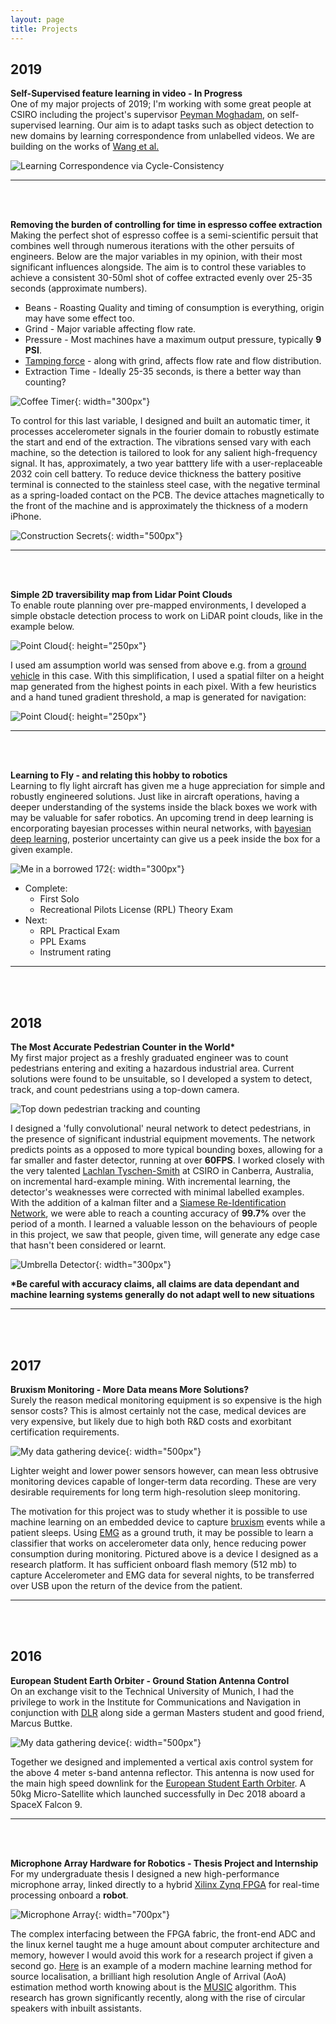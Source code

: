 ```yaml
---
layout: page
title: Projects
---
```


## 2019

**Self-Supervised feature learning in video - In Progress** <br />
One of my major projects of 2019; I'm working with some great people at CSIRO including the project's supervisor [Peyman Moghadam](https://scholar.google.com/citations?user=QAVcuWUAAAAJ&hl=en), on self-supervised learning. Our aim is to adapt tasks such as object detection to new domains by learning correspondence from unlabelled videos. We are building on the works of [Wang et al.](https://arxiv.org/pdf/1903.07593.pdf)

![Learning Correspondence via Cycle-Consistency](../img/timecycle.jpg)


---
<br />
<br />

**Removing the burden of controlling for time in espresso coffee extraction** <br />
Making the perfect shot of espresso coffee is a semi-scientific persuit that combines well through numerous iterations with the other persuits of engineers. Below are the major variables in my opinion, with their most significant influences alongside. The aim is to control these variables to achieve a consistent 30-50ml shot of coffee extracted evenly over 25-35 seconds (approximate numbers).

* Beans - Roasting Quality and timing of consumption is everything, origin may have some effect too.
* Grind - Major variable affecting flow rate.
* Pressure - Most machines have a maximum output pressure, typically **9 PSI**.
* [Tamping force](https://www.youtube.com/watch?v=AvKqcgweUSk) - along with grind, affects flow rate and flow distribution.
* Extraction Time - Ideally 25-35 seconds, is there a better way than counting?

![Coffee Timer](../img/coffee_timer.jpg){: width="300px"}

To control for this last variable, I designed and built an automatic timer, it processes accelerometer signals in the fourier domain to robustly estimate the start and end of the extraction. The vibrations sensed vary with each machine, so the detection is tailored to look for any salient high-frequency signal. It has, approximately, a two year batttery life with a user-replaceable 2032 coin cell battery. To reduce device thickness the battery positive terminal is connected to the stainless steel case, with the negative terminal as a spring-loaded contact on the PCB. The device attaches magnetically to the front of the machine and is approximately the thickness of a modern iPhone.

![Construction Secrets](../img/timer_construction.jpg){: width="500px"}

---
<br />
<br />





**Simple 2D traversibility map from Lidar Point Clouds** <br />
To enable route planning over pre-mapped environments, I developed a simple obstacle detection process to work on LiDAR point clouds, like in the example below. 

![Point Cloud](../img/point_cloud.jpg){: height="250px"}

I used am assumption world was sensed from above e.g. from a [ground vehicle](https://scholar.google.com/citations?user=QAVcuWUAAAAJ&hl=en) in this case. With this simplification, I used a spatial filter on a height map generated from the highest points in each pixel. With a few heuristics and a hand tuned gradient threshold, a map is generated for navigation:

![Point Cloud](../img/obstacles.jpg){: height="250px"}

---
<br />
<br />


**Learning to Fly - and relating this hobby to robotics** <br />
Learning to fly light aircraft has given me a huge appreciation for simple and robustly engineered solutions. Just like in aircraft operations, having a deeper understanding of the systems inside the black boxes we work with may be valuable for safer robotics. An upcoming trend in deep learning is encorporating bayesian processes within neural networks, with [bayesian deep learning](https://medium.com/neuralspace/bayesian-neural-network-series-post-1-need-for-bayesian-networks-e209e66b70b2), posterior uncertainty can give us a peek inside the box for a given example.

![Me in a borrowed 172](../img/zoom.jpg){: width="300px"}

* Complete:
   - First Solo
   - Recreational Pilots License (RPL) Theory Exam
* Next:
   - RPL Practical Exam
   - PPL Exams
   - Instrument rating

---
<br />
<br />


## 2018

**The Most Accurate Pedestrian Counter in the World\*** <br />
My first major project as a freshly graduated engineer was to count pedestrians entering and exiting a hazardous industrial area. Current solutions were found to be unsuitable, so I developed a system to detect, track, and count pedestrians using a top-down camera.

![Top down pedestrian tracking and counting](../img/count.jpg)

I designed a 'fully convolutional' neural network to detect pedestrians, in the presence of significant industrial equipment movements. The network predicts points as a opposed to more typical bounding boxes, allowing for a far smaller and faster detector, running at over **60FPS**. I worked closely with the very talented [Lachlan Tyschen-Smith](https://scholar.google.com.au/citations?user=Lcv38FAAAAAJ&hl=en) at CSIRO in Canberra, Australia, on incremental hard-example mining. With incremental learning, the detector's weaknesses  were corrected with minimal labelled examples. With the addition of a kalman filter and a [Siamese Re-Identification Network](https://arxiv.org/pdf/1806.07592.pdf), we were able to reach a counting accuracy of **99.7%** over the period of a month. I learned a valuable lesson on the behaviours of people in this project, we saw that people, given time, will generate any edge case that hasn't been considered or learnt.

![Umbrella Detector](../img/umbrella.jpg){: width="300px"}

**\*Be careful with accuracy claims, all claims are data dependant and machine learning systems generally do not adapt well to new situations**

---
<br />
<br />


## 2017


**Bruxism Monitoring - More Data means More Solutions?** <br />
Surely the reason medical monitoring equipment is so expensive is the high sensor costs? This is almost certainly not the case, medical devices are very expensive, but likely due to high both R&D costs and exorbitant certification requirements.

![My data gathering device](../img/bruxism.jpg){: width="500px"}

Lighter weight and lower power sensors however, can mean less obtrusive monitoring devices capable of longer-term data recording. These are very desirable requirements for long term high-resolution sleep monitoring.

The motivation for this project was to study whether it is possible to use machine learning on an embedded device to capture [bruxism](https://en.wikipedia.org/wiki/Bruxism) events while a patient sleeps. Using [EMG](https://en.wikipedia.org/wiki/Electromyography) as a ground truth, it may be possible to learn a classifier that works on accelerometer data only, hence reducing power consumption during monitoring. Pictured above is a device I designed as a research platform. It has sufficient onboard flash memory (512 mb) to capture Accelerometer and EMG data for several nights, to be transferred over USB upon the return of the device from the patient.    

---
<br />
<br />


## 2016


**European Student Earth Orbiter - Ground Station Antenna Control** <br />
On an exchange visit to the Technical University of Munich, I had the privilege to work in the Institute for Communications and Navigation in conjunction with [DLR](https://www.dlr.de/EN/Home/home_node.html) along side a german Masters student and good friend, Marcus Buttke. 

![My data gathering device](../img/ESEO.jpg){: width="500px"}

Together we designed and implemented a vertical axis control system for the above 4 meter s-band antenna reflector. This antenna is now used for the main high speed downlink for the [European Student Earth Orbiter](https://www.esa.int/Education/ESEO/ESEO_student_satellite_successfully_launched_to_space). A 50kg Micro-Satellite which launched successfully in Dec 2018 aboard a SpaceX Falcon 9.

---
<br />
<br />


**Microphone Array Hardware for Robotics - Thesis Project and Internship** <br />
For my undergraduate thesis I designed a new high-performance microphone array, linked directly to a hybrid [Xilinx Zynq FPGA](https://www.aldec.com/en/company/blog/144--introduction-to-zynq-architecture) for real-time processing onboard a **robot**.

![Microphone Array](../img/comparison.jpg){: width="700px"}

The complex interfacing between the FPGA fabric, the front-end ADC and the linux kernel taught me a huge amount about computer architecture and memory, however I would avoid this work for a research project if given a second go. [Here](https://link.springer.com/content/pdf/10.1007%2Fs42401-019-00026-w.pdf) is an example of a modern  machine learning method for source localisation, a brilliant high resolution Angle of Arrival (AoA) estimation method worth knowing about is the [MUSIC](https://en.wikipedia.org/wiki/MUSIC_(algorithm)) algorithm. This research has grown significantly recently, along with the rise of circular speakers with inbuilt assistants.





